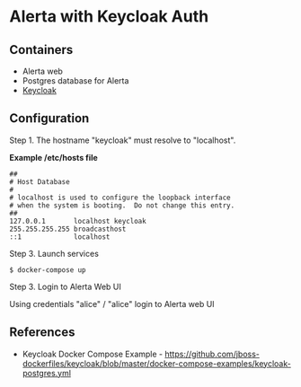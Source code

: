 Alerta with Keycloak Auth
=========================

Containers
----------

* Alerta web
* Postgres database for Alerta
* [Keycloak](https://hub.docker.com/r/jboss/keycloak/)

Configuration
-------------

Step 1. 
The hostname "keycloak" must resolve to "localhost".

**Example /etc/hosts file**

```
##
# Host Database
#
# localhost is used to configure the loopback interface
# when the system is booting.  Do not change this entry.
##
127.0.0.1       localhost keycloak
255.255.255.255 broadcasthost
::1             localhost
```

Step 3. Launch services

    $ docker-compose up

Step 3. Login to Alerta Web UI

Using credentials "alice" / "alice" login to Alerta web UI

References
----------

* Keycloak Docker Compose Example - https://github.com/jboss-dockerfiles/keycloak/blob/master/docker-compose-examples/keycloak-postgres.yml
